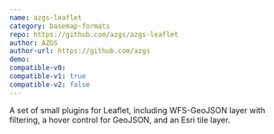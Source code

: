 ```yaml
---
name: azgs-leaflet
category: basemap-formats
repo: https://github.com/azgs/azgs-leaflet
author: AZGS
author-url: https://github.com/azgs
demo: 
compatible-v0:
compatible-v1: true
compatible-v2: false
---
```


A set of small plugins for Leaflet, including WFS-GeoJSON layer with filtering, a hover control for GeoJSON, and an Esri tile layer.
